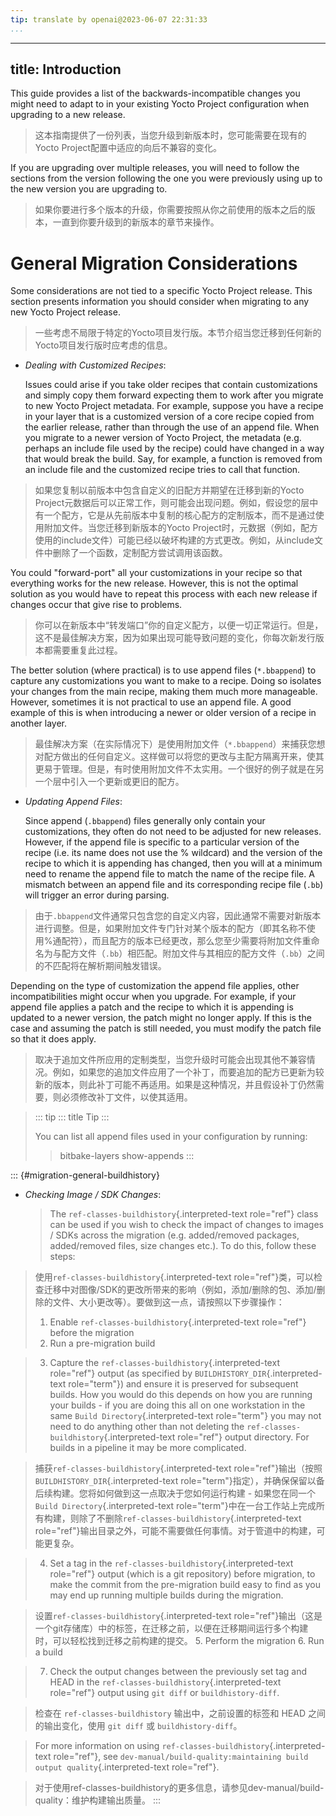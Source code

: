 ```yaml
---
tip: translate by openai@2023-06-07 22:31:33
...
```

---
title: Introduction
---

This guide provides a list of the backwards-incompatible changes you might need to adapt to in your existing Yocto Project configuration when upgrading to a new release.

> 这本指南提供了一份列表，当您升级到新版本时，您可能需要在现有的Yocto Project配置中适应的向后不兼容的变化。


If you are upgrading over multiple releases, you will need to follow the sections from the version following the one you were previously using up to the new version you are upgrading to.

> 如果你要进行多个版本的升级，你需要按照从你之前使用的版本之后的版本，一直到你要升级到的新版本的章节来操作。

# General Migration Considerations


Some considerations are not tied to a specific Yocto Project release. This section presents information you should consider when migrating to any new Yocto Project release.

> 一些考虑不局限于特定的Yocto项目发行版。本节介绍当您迁移到任何新的Yocto项目发行版时应考虑的信息。

- *Dealing with Customized Recipes*:


  Issues could arise if you take older recipes that contain customizations and simply copy them forward expecting them to work after you migrate to new Yocto Project metadata. For example, suppose you have a recipe in your layer that is a customized version of a core recipe copied from the earlier release, rather than through the use of an append file. When you migrate to a newer version of Yocto Project, the metadata (e.g. perhaps an include file used by the recipe) could have changed in a way that would break the build. Say, for example, a function is removed from an include file and the customized recipe tries to call that function.

> 如果您复制以前版本中包含自定义的旧配方并期望在迁移到新的Yocto Project元数据后可以正常工作，则可能会出现问题。例如，假设您的层中有一个配方，它是从先前版本中复制的核心配方的定制版本，而不是通过使用附加文件。当您迁移到新版本的Yocto Project时，元数据（例如，配方使用的include文件）可能已经以破坏构建的方式更改。例如，从include文件中删除了一个函数，定制配方尝试调用该函数。


  You could \"forward-port\" all your customizations in your recipe so that everything works for the new release. However, this is not the optimal solution as you would have to repeat this process with each new release if changes occur that give rise to problems.

> 你可以在新版本中“转发端口”你的自定义配方，以便一切正常运行。但是，这不是最佳解决方案，因为如果出现可能导致问题的变化，你每次新发行版本都需要重复此过程。


  The better solution (where practical) is to use append files (`*.bbappend`) to capture any customizations you want to make to a recipe. Doing so isolates your changes from the main recipe, making them much more manageable. However, sometimes it is not practical to use an append file. A good example of this is when introducing a newer or older version of a recipe in another layer.

> 最佳解决方案（在实际情况下）是使用附加文件（`*.bbappend`）来捕获您想对配方做出的任何自定义。这样做可以将您的更改与主配方隔离开来，使其更易于管理。但是，有时使用附加文件不太实用。一个很好的例子就是在另一个层中引入一个更新或更旧的配方。
- *Updating Append Files*:


  Since append (`.bbappend`) files generally only contain your customizations, they often do not need to be adjusted for new releases. However, if the append file is specific to a particular version of the recipe (i.e. its name does not use the % wildcard) and the version of the recipe to which it is appending has changed, then you will at a minimum need to rename the append file to match the name of the recipe file. A mismatch between an append file and its corresponding recipe file (`.bb`) will trigger an error during parsing.

> 由于`.bbappend`文件通常只包含您的自定义内容，因此通常不需要对新版本进行调整。但是，如果附加文件专门针对某个版本的配方（即其名称不使用%通配符），而且配方的版本已经更改，那么您至少需要将附加文件重命名为与配方文件（`.bb`）相匹配。附加文件与其相应的配方文件（`.bb`）之间的不匹配将在解析期间触发错误。


  Depending on the type of customization the append file applies, other incompatibilities might occur when you upgrade. For example, if your append file applies a patch and the recipe to which it is appending is updated to a newer version, the patch might no longer apply. If this is the case and assuming the patch is still needed, you must modify the patch file so that it does apply.

> 取决于追加文件所应用的定制类型，当您升级时可能会出现其他不兼容情况。例如，如果您的追加文件应用了一个补丁，而要追加的配方已更新为较新的版本，则此补丁可能不再适用。如果是这种情况，并且假设补丁仍然需要，则必须修改补丁文件，以使其适用。

> ::: tip
> ::: title
> Tip
> :::
>
> You can list all append files used in your configuration by running:
>
>> bitbake-layers show-appends
>> :::
>>

::: {#migration-general-buildhistory}

- *Checking Image / SDK Changes*:


  > The `ref-classes-buildhistory`{.interpreted-text role="ref"} class can be used if you wish to check the impact of changes to images / SDKs across the migration (e.g. added/removed packages, added/removed files, size changes etc.). To do this, follow these steps:

> 使用`ref-classes-buildhistory`{.interpreted-text role="ref"}类，可以检查迁移中对图像/SDK的更改所带来的影响（例如，添加/删除的包、添加/删除的文件、大小更改等）。要做到这一点，请按照以下步骤操作：
  >
  > 1. Enable `ref-classes-buildhistory`{.interpreted-text role="ref"} before the migration
  > 2. Run a pre-migration build

  > 3. Capture the `ref-classes-buildhistory`{.interpreted-text role="ref"} output (as specified by `BUILDHISTORY_DIR`{.interpreted-text role="term"}) and ensure it is preserved for subsequent builds. How you would do this depends on how you are running your builds - if you are doing this all on one workstation in the same `Build Directory`{.interpreted-text role="term"} you may not need to do anything other than not deleting the `ref-classes-buildhistory`{.interpreted-text role="ref"} output directory. For builds in a pipeline it may be more complicated.

> 捕获`ref-classes-buildhistory`{.interpreted-text role="ref"}输出（按照`BUILDHISTORY_DIR`{.interpreted-text role="term"}指定），并确保保留以备后续构建。您将如何做到这一点取决于您如何运行构建 - 如果您在同一个`Build Directory`{.interpreted-text role="term"}中在一台工作站上完成所有构建，则除了不删除`ref-classes-buildhistory`{.interpreted-text role="ref"}输出目录之外，可能不需要做任何事情。对于管道中的构建，可能更复杂。

  > 4. Set a tag in the `ref-classes-buildhistory`{.interpreted-text role="ref"} output (which is a git repository) before migration, to make the commit from the pre-migration build easy to find as you may end up running multiple builds during the migration.

> 设置`ref-classes-buildhistory`{.interpreted-text role="ref"}输出（这是一个git存储库）中的标签，在迁移之前，以便在迁移期间运行多个构建时，可以轻松找到迁移之前构建的提交。
  > 5. Perform the migration
  > 6. Run a build

  > 7. Check the output changes between the previously set tag and HEAD in the `ref-classes-buildhistory`{.interpreted-text role="ref"} output using `git diff` or `buildhistory-diff`.

> 检查在 `ref-classes-buildhistory` 输出中，之前设置的标签和 HEAD 之间的输出变化，使用 `git diff` 或 `buildhistory-diff`。
  >

  > For more information on using `ref-classes-buildhistory`{.interpreted-text role="ref"}, see `dev-manual/build-quality:maintaining build output quality`{.interpreted-text role="ref"}.

> 对于使用ref-classes-buildhistory的更多信息，请参见dev-manual/build-quality：维护构建输出质量。
  > :::
  >
